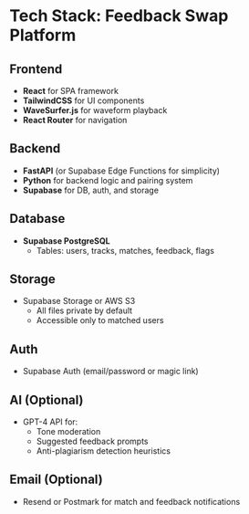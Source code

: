 # Tech Stack: Feedback Swap Platform

## Frontend
- **React** for SPA framework
- **TailwindCSS** for UI components
- **WaveSurfer.js** for waveform playback
- **React Router** for navigation

## Backend
- **FastAPI** (or Supabase Edge Functions for simplicity)
- **Python** for backend logic and pairing system
- **Supabase** for DB, auth, and storage

## Database
- **Supabase PostgreSQL**
  - Tables: users, tracks, matches, feedback, flags

## Storage
- Supabase Storage or AWS S3
  - All files private by default
  - Accessible only to matched users

## Auth
- Supabase Auth (email/password or magic link)

## AI (Optional)
- GPT-4 API for:
  - Tone moderation
  - Suggested feedback prompts
  - Anti-plagiarism detection heuristics

## Email (Optional)
- Resend or Postmark for match and feedback notifications
